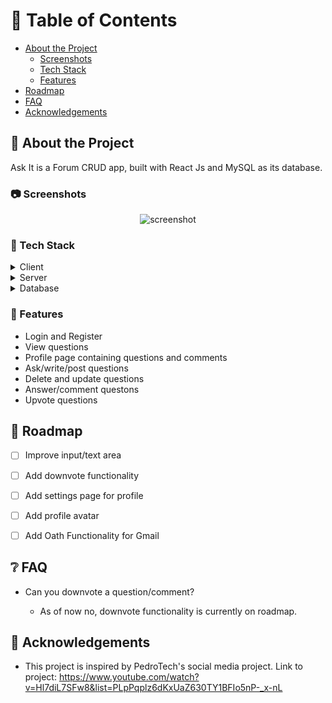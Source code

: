 <!-- Table of Contents -->
# :notebook_with_decorative_cover: Table of Contents

- [About the Project](#star2-about-the-project)
  * [Screenshots](#camera-screenshots)
  * [Tech Stack](#space_invader-tech-stack)
  * [Features](#dart-features)
- [Roadmap](#compass-roadmap)
- [FAQ](#grey_question-faq)
- [Acknowledgements](#gem-acknowledgements)

  

<!-- About the Project -->
## :star2: About the Project
Ask It is a Forum CRUD app, built with React Js and MySQL as its database.

<!-- Screenshots -->
### :camera: Screenshots

<div align="center"> 
  <img src="https://placehold.co/600x400?text=Your+Screenshot+here" alt="screenshot" />
</div>


<!-- TechStack -->
### :space_invader: Tech Stack

<details>
  <summary>Client</summary>
  <ul>
    <li><a href="https://reactjs.org/">React.js</a></li>
  </ul>
</details>

<details>
  <summary>Server</summary>
  <ul>
    <li><a href="https://expressjs.com/">Express.js</a></li>
    <li><a href="https://nodejs.org/en/about/">Node.js</a></li>
    <li><a href="https://sequelize.org/">Sequelize</a></li>
  </ul>
</details>

<details>
<summary>Database</summary>
  <ul>
    <li><a href="https://www.mysql.com/">MySQL</a></li>
  </ul>
</details>


<!-- Features -->
### :dart: Features

- Login and Register
- View questions
- Profile page containing questions and comments
- Ask/write/post questions
- Delete and update questions
- Answer/comment questons
- Upvote questions

<!-- Roadmap -->
## :compass: Roadmap

* [ ] Improve input/text area
* [ ] Add downvote functionality
* [ ] Add settings page for profile
* [ ] Add profile avatar
* [ ] Add Oath Functionality for Gmail


<!-- FAQ -->
## :grey_question: FAQ

- Can you downvote a question/comment?

  + As of now no, downvote functionality is currently on roadmap.


<!-- Acknowledgments -->
## :gem: Acknowledgements


 - This project is inspired by PedroTech's social media project. Link to project: https://www.youtube.com/watch?v=Hl7diL7SFw8&list=PLpPqplz6dKxUaZ630TY1BFIo5nP-_x-nL
